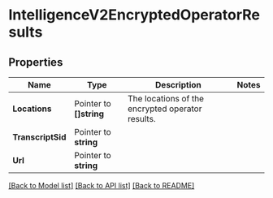 # IntelligenceV2EncryptedOperatorResults

## Properties

Name | Type | Description | Notes
------------ | ------------- | ------------- | -------------
**Locations** | Pointer to **[]string** | The locations of the encrypted operator results. |
**TranscriptSid** | Pointer to **string** |  |
**Url** | Pointer to **string** |  |

[[Back to Model list]](../README.md#documentation-for-models) [[Back to API list]](../README.md#documentation-for-api-endpoints) [[Back to README]](../README.md)


